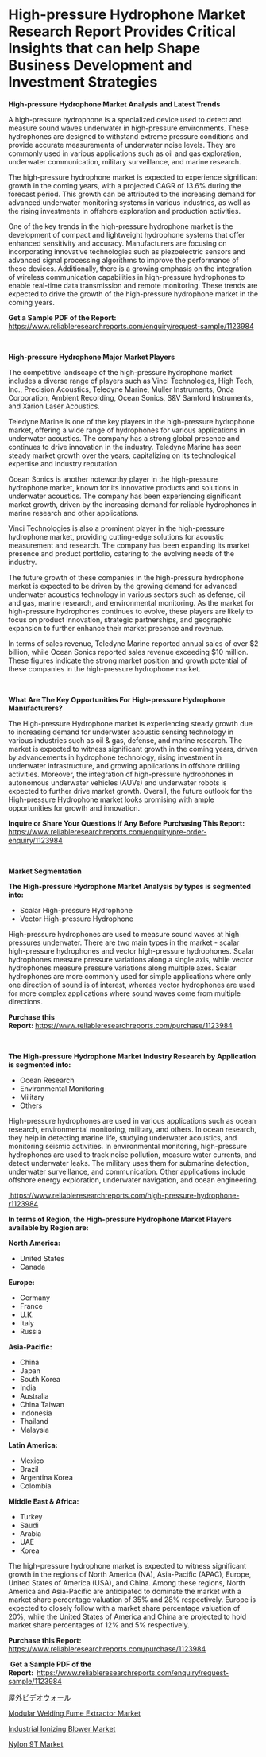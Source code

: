 <p><h1>High-pressure Hydrophone Market Research Report Provides Critical Insights that can help Shape Business Development and Investment Strategies</h1></p><p><strong>High-pressure Hydrophone Market Analysis and Latest Trends</strong></p>
<p><p>A high-pressure hydrophone is a specialized device used to detect and measure sound waves underwater in high-pressure environments. These hydrophones are designed to withstand extreme pressure conditions and provide accurate measurements of underwater noise levels. They are commonly used in various applications such as oil and gas exploration, underwater communication, military surveillance, and marine research.</p><p>The high-pressure hydrophone market is expected to experience significant growth in the coming years, with a projected CAGR of 13.6% during the forecast period. This growth can be attributed to the increasing demand for advanced underwater monitoring systems in various industries, as well as the rising investments in offshore exploration and production activities.</p><p>One of the key trends in the high-pressure hydrophone market is the development of compact and lightweight hydrophone systems that offer enhanced sensitivity and accuracy. Manufacturers are focusing on incorporating innovative technologies such as piezoelectric sensors and advanced signal processing algorithms to improve the performance of these devices. Additionally, there is a growing emphasis on the integration of wireless communication capabilities in high-pressure hydrophones to enable real-time data transmission and remote monitoring. These trends are expected to drive the growth of the high-pressure hydrophone market in the coming years.</p></p>
<p><strong>Get a Sample PDF of the Report:&nbsp;</strong> <a href="https://www.reliableresearchreports.com/enquiry/request-sample/1123984">https://www.reliableresearchreports.com/enquiry/request-sample/1123984</a></p>
<p>&nbsp;</p>
<p><strong>High-pressure Hydrophone Major Market Players</strong></p>
<p><p>The competitive landscape of the high-pressure hydrophone market includes a diverse range of players such as Vinci Technologies, High Tech, Inc., Precision Acoustics, Teledyne Marine, Muller Instruments, Onda Corporation, Ambient Recording, Ocean Sonics, S&V Samford Instruments, and Xarion Laser Acoustics.</p><p>Teledyne Marine is one of the key players in the high-pressure hydrophone market, offering a wide range of hydrophones for various applications in underwater acoustics. The company has a strong global presence and continues to drive innovation in the industry. Teledyne Marine has seen steady market growth over the years, capitalizing on its technological expertise and industry reputation.</p><p>Ocean Sonics is another noteworthy player in the high-pressure hydrophone market, known for its innovative products and solutions in underwater acoustics. The company has been experiencing significant market growth, driven by the increasing demand for reliable hydrophones in marine research and other applications.</p><p>Vinci Technologies is also a prominent player in the high-pressure hydrophone market, providing cutting-edge solutions for acoustic measurement and research. The company has been expanding its market presence and product portfolio, catering to the evolving needs of the industry.</p><p>The future growth of these companies in the high-pressure hydrophone market is expected to be driven by the growing demand for advanced underwater acoustics technology in various sectors such as defense, oil and gas, marine research, and environmental monitoring. As the market for high-pressure hydrophones continues to evolve, these players are likely to focus on product innovation, strategic partnerships, and geographic expansion to further enhance their market presence and revenue.</p><p>In terms of sales revenue, Teledyne Marine reported annual sales of over $2 billion, while Ocean Sonics reported sales revenue exceeding $10 million. These figures indicate the strong market position and growth potential of these companies in the high-pressure hydrophone market.</p></p>
<p>&nbsp;</p>
<p><strong>What Are The Key Opportunities For High-pressure Hydrophone Manufacturers?</strong></p>
<p><p>The High-pressure Hydrophone market is experiencing steady growth due to increasing demand for underwater acoustic sensing technology in various industries such as oil & gas, defense, and marine research. The market is expected to witness significant growth in the coming years, driven by advancements in hydrophone technology, rising investment in underwater infrastructure, and growing applications in offshore drilling activities. Moreover, the integration of high-pressure hydrophones in autonomous underwater vehicles (AUVs) and underwater robots is expected to further drive market growth. Overall, the future outlook for the High-pressure Hydrophone market looks promising with ample opportunities for growth and innovation.</p></p>
<p><strong>Inquire or Share Your Questions If Any Before Purchasing This Report:</strong> <a href="https://www.reliableresearchreports.com/enquiry/pre-order-enquiry/1123984">https://www.reliableresearchreports.com/enquiry/pre-order-enquiry/1123984</a></p>
<p>&nbsp;</p>
<p><strong>Market Segmentation</strong></p>
<p><strong>The High-pressure Hydrophone Market Analysis by types is segmented into:</strong></p>
<p><ul><li>Scalar High-pressure Hydrophone</li><li>Vector High-pressure Hydrophone</li></ul></p>
<p><p>High-pressure hydrophones are used to measure sound waves at high pressures underwater. There are two main types in the market - scalar high-pressure hydrophones and vector high-pressure hydrophones. Scalar hydrophones measure pressure variations along a single axis, while vector hydrophones measure pressure variations along multiple axes. Scalar hydrophones are more commonly used for simple applications where only one direction of sound is of interest, whereas vector hydrophones are used for more complex applications where sound waves come from multiple directions.</p></p>
<p><strong>Purchase this Report:&nbsp;</strong><a href="https://www.reliableresearchreports.com/purchase/1123984">https://www.reliableresearchreports.com/purchase/1123984</a></p>
<p>&nbsp;</p>
<p><strong>The High-pressure Hydrophone Market Industry Research by Application is segmented into:</strong></p>
<p><ul><li>Ocean Research</li><li>Environmental Monitoring</li><li>Military</li><li>Others</li></ul></p>
<p><p>High-pressure hydrophones are used in various applications such as ocean research, environmental monitoring, military, and others. In ocean research, they help in detecting marine life, studying underwater acoustics, and monitoring seismic activities. In environmental monitoring, high-pressure hydrophones are used to track noise pollution, measure water currents, and detect underwater leaks. The military uses them for submarine detection, underwater surveillance, and communication. Other applications include offshore energy exploration, underwater navigation, and ocean engineering.</p></p>
<p><a href="https://www.reliableresearchreports.com/high-pressure-hydrophone-r1123984">&nbsp;https://www.reliableresearchreports.com/high-pressure-hydrophone-r1123984</a></p>
<p><strong>In terms of Region, the High-pressure Hydrophone Market Players available by Region are:</strong></p>
<p>
    <p> <strong> North America: </strong>
        <ul>
            <li>United States</li>
            <li>Canada</li>
        </ul>
        </p> 
    <p> <strong> Europe: </strong>
        <ul>
            <li>Germany</li>
            <li>France</li>
            <li>U.K.</li>
            <li>Italy</li>
            <li>Russia</li>
        </ul>
        </p> 
    <p> <strong> Asia-Pacific: </strong>
        <ul>
            <li>China</li>
            <li>Japan</li>
            <li>South Korea</li>
            <li>India</li>
            <li>Australia</li>
            <li>China Taiwan</li>
            <li>Indonesia</li>
            <li>Thailand</li>
            <li>Malaysia</li>
        </ul>
        </p> 
    <p> <strong> Latin America: </strong>
        <ul>
            <li>Mexico</li>
            <li>Brazil</li>
            <li>Argentina Korea</li>
            <li>Colombia</li>
        </ul>
        </p> 
    <p> <strong> Middle East & Africa: </strong>
        <ul>
            <li>Turkey</li>
            <li>Saudi</li>
            <li>Arabia</li>
            <li>UAE</li>
            <li>Korea</li>
        </ul>
    </p>
    </p>
<p><p>The high-pressure hydrophone market is expected to witness significant growth in the regions of North America (NA), Asia-Pacific (APAC), Europe, United States of America (USA), and China. Among these regions, North America and Asia-Pacific are anticipated to dominate the market with a market share percentage valuation of 35% and 28% respectively. Europe is expected to closely follow with a market share percentage valuation of 20%, while the United States of America and China are projected to hold market share percentages of 12% and 5% respectively.</p></p>
<p><strong>Purchase this Report: </strong><a href="https://www.reliableresearchreports.com/purchase/1123984">https://www.reliableresearchreports.com/purchase/1123984</a></p>
<p>&nbsp;<strong>Get a Sample PDF of the Report:&nbsp;&nbsp;</strong><a href="https://www.reliableresearchreports.com/enquiry/request-sample/1123984">https://www.reliableresearchreports.com/enquiry/request-sample/1123984</a></p>
<p><strong></strong></p>
<p><p><a href="https://medium.com/@chloekessler01/%E5%B1%8B%E5%A4%96%E3%83%93%E3%83%87%E3%82%AA%E3%82%A6%E3%82%A9%E3%83%BC%E3%83%AB%E5%B8%82%E5%A0%B4-%E7%AB%B6%E4%BA%89%E5%88%86%E6%9E%90-%E5%B8%82%E5%A0%B4%E3%81%AE%E3%83%88%E3%83%AC%E3%83%B3%E3%83%89%E3%81%8A%E3%82%88%E3%81%B32031%E5%B9%B4%E3%81%BE%E3%81%A7%E3%81%AE%E4%BA%88%E6%B8%AC-03b16832d125">屋外ビデオウォール</a></p><p><a href="https://github.com/jaidynmorantestelletmjzya/Market-Research-Report-List-2/blob/main/modular-welding-fume-extractor-market.md">Modular Welding Fume Extractor Market</a></p><p><a href="https://github.com/ruddyyedelwadw/Market-Research-Report-List-2/blob/main/industrial-ionizing-blower-market.md">Industrial Ionizing Blower Market</a></p><p><a href="https://issuu.com/reportprime-2/docs/nylon-9t-market-size-2030.pptx">Nylon 9T Market</a></p></p>